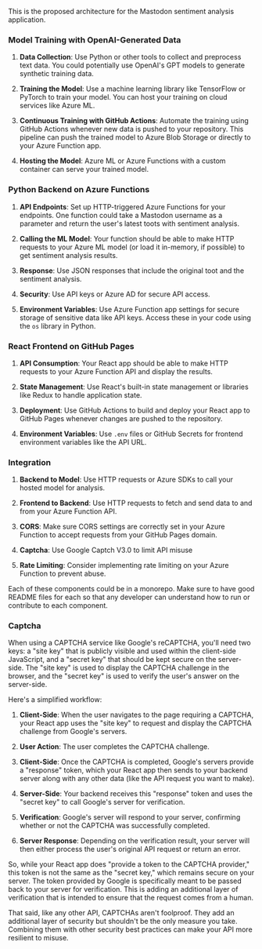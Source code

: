 This is the proposed architecture for the Mastodon sentiment analysis application. 

### Model Training with OpenAI-Generated Data

1. **Data Collection**: Use Python or other tools to collect and preprocess text data. You could potentially use OpenAI's GPT models to generate synthetic training data.

2. **Training the Model**: Use a machine learning library like TensorFlow or PyTorch to train your model. You can host your training on cloud services like Azure ML.

3. **Continuous Training with GitHub Actions**: Automate the training using GitHub Actions whenever new data is pushed to your repository. This pipeline can push the trained model to Azure Blob Storage or directly to your Azure Function app.

4. **Hosting the Model**: Azure ML or Azure Functions with a custom container can serve your trained model.

### Python Backend on Azure Functions

1. **API Endpoints**: Set up HTTP-triggered Azure Functions for your endpoints. One function could take a Mastodon username as a parameter and return the user's latest toots with sentiment analysis.

2. **Calling the ML Model**: Your function should be able to make HTTP requests to your Azure ML model (or load it in-memory, if possible) to get sentiment analysis results.

3. **Response**: Use JSON responses that include the original toot and the sentiment analysis.

4. **Security**: Use API keys or Azure AD for secure API access.

5. **Environment Variables**: Use Azure Function app settings for secure storage of sensitive data like API keys. Access these in your code using the `os` library in Python.

### React Frontend on GitHub Pages

1. **API Consumption**: Your React app should be able to make HTTP requests to your Azure Function API and display the results.

2. **State Management**: Use React's built-in state management or libraries like Redux to handle application state.

3. **Deployment**: Use GitHub Actions to build and deploy your React app to GitHub Pages whenever changes are pushed to the repository.

4. **Environment Variables**: Use `.env` files or GitHub Secrets for frontend environment variables like the API URL.

### Integration

1. **Backend to Model**: Use HTTP requests or Azure SDKs to call your hosted model for analysis.
  
2. **Frontend to Backend**: Use HTTP requests to fetch and send data to and from your Azure Function API.

3. **CORS**: Make sure CORS settings are correctly set in your Azure Function to accept requests from your GitHub Pages domain.

4. **Captcha**: Use Google Captch V3.0 to limit API misuse

5. **Rate Limiting**: Consider implementing rate limiting on your Azure Function to prevent abuse.

Each of these components could be in a monorepo. Make sure to have good README files for each so that any developer can understand how to run or contribute to each component.

### Captcha 

When using a CAPTCHA service like Google's reCAPTCHA, you'll need two keys: a "site key" that is publicly visible and used within the client-side JavaScript, and a "secret key" that should be kept secure on the server-side. The "site key" is used to display the CAPTCHA challenge in the browser, and the "secret key" is used to verify the user's answer on the server-side.

Here's a simplified workflow:

1. **Client-Side**: When the user navigates to the page requiring a CAPTCHA, your React app uses the "site key" to request and display the CAPTCHA challenge from Google's servers.
  
2. **User Action**: The user completes the CAPTCHA challenge.

3. **Client-Side**: Once the CAPTCHA is completed, Google's servers provide a "response" token, which your React app then sends to your backend server along with any other data (like the API request you want to make).

4. **Server-Side**: Your backend receives this "response" token and uses the "secret key" to call Google's server for verification.

5. **Verification**: Google's server will respond to your server, confirming whether or not the CAPTCHA was successfully completed.

6. **Server Response**: Depending on the verification result, your server will then either process the user's original API request or return an error.

So, while your React app does "provide a token to the CAPTCHA provider," this token is not the same as the "secret key," which remains secure on your server. The token provided by Google is specifically meant to be passed back to your server for verification. This is adding an additional layer of verification that is intended to ensure that the request comes from a human.

That said, like any other API, CAPTCHAs aren't foolproof. They add an additional layer of security but shouldn't be the only measure you take. Combining them with other security best practices can make your API more resilient to misuse.
